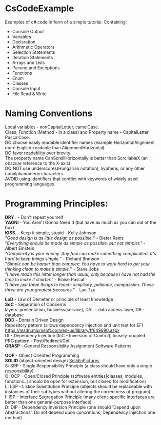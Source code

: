 # CsCodeExample
Examples of c# code in form of a simple tutorial.
Containing:
- Console Output
- Variables
- Declaration
- Arithmetic Operators
- Selection Statements
- Iteration Statements
- Arrays and Lists
- Parsing and Exceptions
- Functions
- Enum
- Classes
- Console Input
- File Read & Write

# Naming Conventions
Local variables - nonCapitalLetter, camelCase.  
Class, Function (Method - in a class) and Property name - CapitalLetter, PascalCase.  
DO choose easily readable identifier names (example HorizontalAlignment more English-readable than AlignmentHorizontal).  
DO favor readability over brevity.  
The property name CanScrollHorizontally is better than ScrollableX (an obscure reference to the X-axis).  
DO NOT use underscores(Hungarian notation), hyphens, or any other nonalphanumeric characters.  
AVOID using identifiers that conflict with keywords of widely used programming languages.  

# Programming Principles:
**DRY** . - Don't repeat yourself  
**YAGNI** - You Aren't Gonna Need It (but have as much as you can out of the box)  
**KISS**. - Keep it simple, stupid - Kelly Johnson  
	"*Good design is as little design as possible.*" - Dieter Rams  
	"*Everything should be made as simple as possible, but not simpler.*" - Albert Einstein  
	"*Complexity is your enemy. Any fool can make something complicated. It's hard to keep things simple.*" - Richard Branson  
	"*Simple can be harder than complex: You have to work hard to get your thinking clean to make it simple.*" - Steve Jobs  
	"*I have made this letter longer than usual, only because I have not had the time to make it shorter.*" - Blaise Pascal  
	"*I have just three things to teach: simplicity, patience, compassion. These three are your greatest treasures.*" - Lao Tzu  

**LoD**   - Law of Demeter or principle of least knowledge  
**SoC**   - Separation of Concerns  
		layers: presentation, business(service), DAL - data access layer, DB - database  
**DDD**   - Domain Driven Design  
	Repository pattern (allows dependency injection and unit test for EF)  
		https://msdn.microsoft.com/en-us/library/ff649690.aspx  
	DI - Dependecy Injection (IoC - Inversion of Control), loosely-coupled  
PRG pattern - Post/Redirect/Get  
**GRASP** - General Responsibility Assignment Software Patterns  

**OOP** - Object Oriented Programming  
**SOLID** (object-oriented design) [SolidInPictures](https://lostechies.com/derickbailey/2009/02/11/solid-development-principles-in-motivational-pictures/)  
S: SRP - Single Responsibility Principle (a class should have only a single responsibility)  
O: OCP - Open/Closed Principle (software entities[classes, modules, functions..] should be open for extension, but closed for modification)  
L: LSP - Liskov Substitution Principle (objects should be replaceable with instances of their subtypes without altering the correctness of program)  
I: ISP - Interface Segregation Principle (many client-specific interfaces are better than one general-purpose interface)  
D: DIP - Dependency Inversion Principle (one should 'Depend upon Abstractions'. Do not depend upon concretions, Dependency injection one method)  

